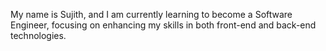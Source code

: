 My name is Sujith, and I am currently learning to become a Software Engineer, focusing on enhancing my skills in both front-end and back-end technologies.
